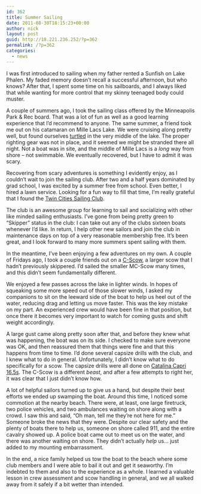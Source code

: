 ```yaml
---
id: 362
title: Summer Sailing
date: 2011-08-30T18:15:23+00:00
author: nick
layout: post
guid: http://18.221.236.252/?p=362
permalink: /?p=362
categories:
  - news
---
```

I was first introduced to sailing when my father rented a Sunfish on Lake Phalen. My faded memory doesn&#8217;t recall a successful afternoon, but who knows? After that, I spent some time on his sailboards, and I always liked that while wanting for more control that my skinny teenaged body could muster.

A couple of summers ago, I took the sailing class offered by the Minneapolis Park & Rec board. That was a lot of fun as well as a good learning experience that I&#8217;d recommend to anyone. The same summer, a friend took me out on his catamaran on Mille Lacs Lake. We were cruising along pretty well, but found ourselves <a href="http://en.wikipedia.org/wiki/Turtling_(sailing)" target="_blank" rel="noopener noreferrer">turtled</a> in the very middle of the lake. The proper righting gear was not in place, and it seemed we might be stranded there all night. Not a boat was in site, and the middle of Mille Lacs is a _long_ way from shore &#8211; not swimmable. We eventually recovered, but I have to admit it was scary.

Recovering from scary adventures is something I evidently enjoy, as I couldn&#8217;t wait to join the sailing club. After two and a half years dominated by grad school, I was excited by a summer free from school. Even better, I hired a lawn service. Looking for a fun way to fill that time, I&#8217;m really grateful that I found the <a href="http://tcsailing.com/" target="_blank" rel="noopener noreferrer">Twin Cities Sailing Club</a>.

The club is an awesome group for learning to sail and socializing with other like minded sailing enthusiasts. I&#8217;ve gone from being pretty green to &#8220;Skipper&#8221; status in the club: I can take out any of the clubs sixteen boats whenever I&#8217;d like. In return, I help other new sailors and join the club in maintenance days on top of a very reasonable membership free. It&#8217;s been great, and I look forward to many more summers spent sailing with them.

In the meantime, I&#8217;ve been enjoying a few adventures on my own. A couple of Fridays ago, I took a couple friends out on a <a href="http://en.wikipedia.org/wiki/C-Scow" target="_blank" rel="noopener noreferrer">C-Scow</a>, a larger scow that I hadn&#8217;t previously skippered. I&#8217;d sailed the smaller MC-Scow many times, and this didn&#8217;t seem fundamentally different.

We enjoyed a few passes across the lake in lighter winds. In hopes of squeaking some more speed out of those slower winds, I asked my companions to sit on the leeward side of the boat to help us heel out of the water, reducing drag and letting us move faster. This was the key mistake on my part. An experienced crew would have been fine in that position, but once there it becomes very important to watch for coming gusts and shift weight accordingly.

A large gust came along pretty soon after that, and before they knew what was happening, the boat was on its side. I checked to make sure everyone was OK, and then reassured them that things were fine and that this happens from time to time. I&#8217;d done several capsize drills with the club, and I knew what to do in general. Unfortunately, I didn&#8217;t know what to do specifically for a scow. The capsize drills were all done on <a href="http://www.catalinayachts.com/yachts.cfm?act=model&id=8" target="_blank" rel="noopener noreferrer">Catalina Capri 16.5s</a>. The C-Scow is a different _beast_, and after a few attempts to right her, it was clear that I just didn&#8217;t know how.

A lot of helpful sailors turned up to give us a hand, but despite their best efforts we ended up swamping the boat. Around this time, I noticed some commotion at the nearby beach. There were, at least, one large firetruck, two police vehicles, and two ambulances waiting on shore along with a crowd. I saw this and said, &#8220;Oh man, tell me they&#8217;re not here for me.&#8221; Someone broke the news that they were. Despite our clear safety and the plenty of boats there to help us, someone on shore called 911, and the entire cavalry showed up. A police boat came out to meet us on the water, and there was another waiting on shore. They didn&#8217;t actually _help_ us&#8230; just added to my mounting embarrassment.

In the end, a nice family helped us tow the boat to the beach where some club members and I were able to bail it out and get it seaworthy. I&#8217;m indebted to them and also to the experience as a whole. I learned a valuable lesson in crew assessment and scow handling in general, and we all walked away from it safely if a bit wetter than intended.